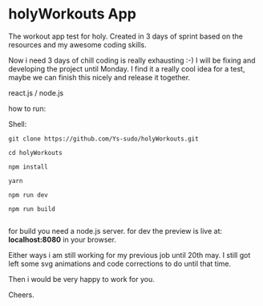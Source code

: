 # holyWorkouts App
The workout app test for holy.
Created in 3 days of sprint based on the resources and my awesome coding skills.

Now i need 3 days of chill coding is really exhausting :-)
I will be fixing and developing the project until Monday.
I find it a really cool idea for a test, maybe we can finish this nicely
and release it together.

react.js / node.js

how to run:

Shell:
```
git clone https://github.com/Ys-sudo/holyWorkouts.git
```
```
cd holyWorkouts

npm install

yarn

npm run dev  

npm run build


```

for build you need a node.js server.
for dev the preview is live at: **localhost:8080** in your browser.


Either ways i am still working for my previous job until 20th may.
I still got left some svg animations and code corrections to do until that
time.

Then i would be very happy to work for you.

Cheers.
